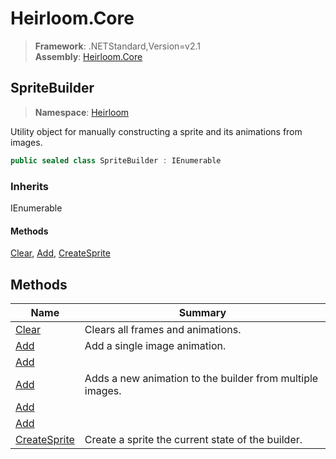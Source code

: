 # Heirloom.Core

> **Framework**: .NETStandard,Version=v2.1  
> **Assembly**: [Heirloom.Core][0]  

## SpriteBuilder

> **Namespace**: [Heirloom][0]  

Utility object for manually constructing a sprite and its animations from images.

```cs
public sealed class SpriteBuilder : IEnumerable
```

### Inherits

IEnumerable

#### Methods

[Clear][1], [Add][2], [CreateSprite][3]

## Methods

| Name              | Summary                                                   |
|-------------------|-----------------------------------------------------------|
| [Clear][1]        | Clears all frames and animations.                         |
| [Add][2]          | Add a single image animation.                             |
| [Add][2]          |                                                           |
| [Add][2]          | Adds a new animation to the builder from multiple images. |
| [Add][2]          |                                                           |
| [Add][2]          |                                                           |
| [CreateSprite][3] | Create a sprite the current state of the builder.         |

[0]: ../../Heirloom.Core.md
[1]: SpriteBuilder/Clear.md
[2]: SpriteBuilder/Add.md
[3]: SpriteBuilder/CreateSprite.md
